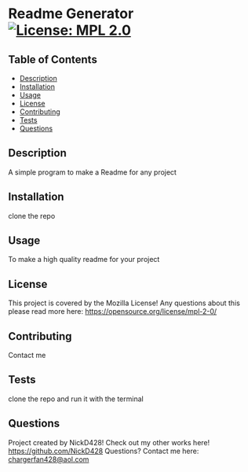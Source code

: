# Readme Generator  [![License: MPL 2.0](https://img.shields.io/badge/License-MPL_2.0-brightgreen.svg)](https://opensource.org/licenses/MPL-2.0)

  ## Table of Contents
  - [Description](#Description)
  - [Installation](#installation)
  - [Usage](#usage)
  - [License](#license)
  - [Contributing](#contributing)
  - [Tests](#tests)
  - [Questions](#questions)

  ## Description
  A simple program to make a Readme for any project
  
  ## Installation
  clone the repo 
  
  ## Usage
  To make a high quality readme for your project
  
  ## License
  This project is covered by the Mozilla License!
  Any questions about this please read more here: https://opensource.org/license/mpl-2-0/


  ## Contributing
  Contact me
  
  ## Tests
  clone the repo and run it with the terminal
  
  ## Questions
  Project created by NickD428!
  Check out my other works here! https://github.com/NickD428
  Questions? Contact me here: chargerfan428@aol.com
  
